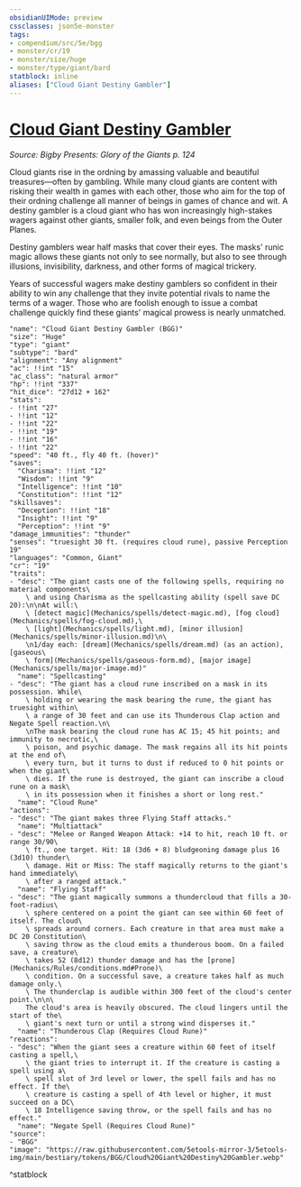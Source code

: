 ```yaml
---
obsidianUIMode: preview
cssclasses: json5e-monster
tags:
- compendium/src/5e/bgg
- monster/cr/19
- monster/size/huge
- monster/type/giant/bard
statblock: inline
aliases: ["Cloud Giant Destiny Gambler"]
---
```

# [Cloud Giant Destiny Gambler](Mechanics\bestiary\giant/cloud-giant-destiny-gambler-bgg.md)
*Source: Bigby Presents: Glory of the Giants p. 124*  

Cloud giants rise in the ordning by amassing valuable and beautiful treasures—often by gambling. While many cloud giants are content with risking their wealth in games with each other, those who aim for the top of their ordning challenge all manner of beings in games of chance and wit. A destiny gambler is a cloud giant who has won increasingly high-stakes wagers against other giants, smaller folk, and even beings from the Outer Planes.

Destiny gamblers wear half masks that cover their eyes. The masks' runic magic allows these giants not only to see normally, but also to see through illusions, invisibility, darkness, and other forms of magical trickery.

Years of successful wagers make destiny gamblers so confident in their ability to win any challenge that they invite potential rivals to name the terms of a wager. Those who are foolish enough to issue a combat challenge quickly find these giants' magical prowess is nearly unmatched.

```statblock
"name": "Cloud Giant Destiny Gambler (BGG)"
"size": "Huge"
"type": "giant"
"subtype": "bard"
"alignment": "Any alignment"
"ac": !!int "15"
"ac_class": "natural armor"
"hp": !!int "337"
"hit_dice": "27d12 + 162"
"stats":
- !!int "27"
- !!int "12"
- !!int "22"
- !!int "19"
- !!int "16"
- !!int "22"
"speed": "40 ft., fly 40 ft. (hover)"
"saves":
  "Charisma": !!int "12"
  "Wisdom": !!int "9"
  "Intelligence": !!int "10"
  "Constitution": !!int "12"
"skillsaves":
  "Deception": !!int "18"
  "Insight": !!int "9"
  "Perception": !!int "9"
"damage_immunities": "thunder"
"senses": "truesight 30 ft. (requires cloud rune), passive Perception 19"
"languages": "Common, Giant"
"cr": "19"
"traits":
- "desc": "The giant casts one of the following spells, requiring no material components\
    \ and using Charisma as the spellcasting ability (spell save DC 20):\n\nAt will:\
    \ [detect magic](Mechanics/spells/detect-magic.md), [fog cloud](Mechanics/spells/fog-cloud.md),\
    \ [light](Mechanics/spells/light.md), [minor illusion](Mechanics/spells/minor-illusion.md)\n\
    \n1/day each: [dream](Mechanics/spells/dream.md) (as an action), [gaseous\
    \ form](Mechanics/spells/gaseous-form.md), [major image](Mechanics/spells/major-image.md)"
  "name": "Spellcasting"
- "desc": "The giant has a cloud rune inscribed on a mask in its possession. While\
    \ holding or wearing the mask bearing the rune, the giant has truesight within\
    \ a range of 30 feet and can use its Thunderous Clap action and Negate Spell reaction.\n\
    \nThe mask bearing the cloud rune has AC 15; 45 hit points; and immunity to necrotic,\
    \ poison, and psychic damage. The mask regains all its hit points at the end of\
    \ every turn, but it turns to dust if reduced to 0 hit points or when the giant\
    \ dies. If the rune is destroyed, the giant can inscribe a cloud rune on a mask\
    \ in its possession when it finishes a short or long rest."
  "name": "Cloud Rune"
"actions":
- "desc": "The giant makes three Flying Staff attacks."
  "name": "Multiattack"
- "desc": "Melee or Ranged Weapon Attack: +14 to hit, reach 10 ft. or range 30/90\
    \ ft., one target. Hit: 18 (3d6 + 8) bludgeoning damage plus 16 (3d10) thunder\
    \ damage. Hit or Miss: The staff magically returns to the giant's hand immediately\
    \ after a ranged attack."
  "name": "Flying Staff"
- "desc": "The giant magically summons a thundercloud that fills a 30-foot-radius\
    \ sphere centered on a point the giant can see within 60 feet of itself. The cloud\
    \ spreads around corners. Each creature in that area must make a DC 20 Constitution\
    \ saving throw as the cloud emits a thunderous boom. On a failed save, a creature\
    \ takes 52 (8d12) thunder damage and has the [prone](Mechanics/Rules/conditions.md#Prone)\
    \ condition. On a successful save, a creature takes half as much damage only.\
    \ The thunderclap is audible within 300 feet of the cloud's center point.\n\n\
    The cloud's area is heavily obscured. The cloud lingers until the start of the\
    \ giant's next turn or until a strong wind disperses it."
  "name": "Thunderous Clap (Requires Cloud Rune)"
"reactions":
- "desc": "When the giant sees a creature within 60 feet of itself casting a spell,\
    \ the giant tries to interrupt it. If the creature is casting a spell using a\
    \ spell slot of 3rd level or lower, the spell fails and has no effect. If the\
    \ creature is casting a spell of 4th level or higher, it must succeed on a DC\
    \ 18 Intelligence saving throw, or the spell fails and has no effect."
  "name": "Negate Spell (Requires Cloud Rune)"
"source":
- "BGG"
"image": "https://raw.githubusercontent.com/5etools-mirror-3/5etools-img/main/bestiary/tokens/BGG/Cloud%20Giant%20Destiny%20Gambler.webp"
```
^statblock